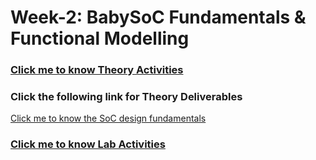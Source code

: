 # Week-2: BabySoC Fundamentals & Functional Modelling

### [Click me to know Theory Activities](week2_BabySoC_Theory.md)
### Click the following link for Theory Deliverables
[Click me to know the SoC design fundamentals](SoC_Fundamentals_BabySoC.md)

### [Click me to know Lab Activities](week2_BabySoC_Lab.md)

